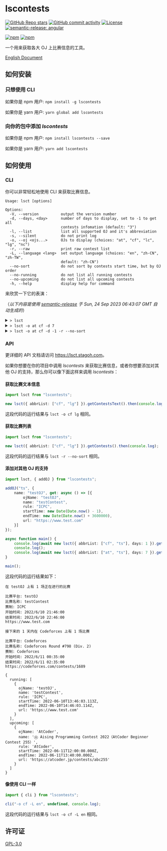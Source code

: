 # lscontests

[![GitHub Repo stars](https://img.shields.io/github/stars/StableAgOH/lscontests?style=social)](https://github.com/StableAgOH/lscontests)
[![GitHub commit activity](https://img.shields.io/github/commit-activity/m/StableAgOH/lscontests?logo=github)](https://github.com/StableAgOH/lscontests)
[![License](https://img.shields.io/github/license/StableAgOH/lscontests)](https://github.com/StableAgOH/lscontests)
[![semantic-release: angular](https://img.shields.io/badge/semantic--release-angular-e10079?logo=semantic-release)](https://github.com/semantic-release/semantic-release)

[![npm](https://img.shields.io/npm/v/lscontests?logo=npm)](https://www.npmjs.com/package/lscontests)
[![npm](https://img.shields.io/npm/dw/lscontests?logo=npm)](https://www.npmjs.com/package/lscontests)

一个用来获取各大 OJ 上比赛信息的工具。

[English Document](./README.md)

## 如何安装

### 只想使用 CLI

如果你是 npm 用户: `npm install -g lscontests`

如果你是 yarn 用户: `yarn global add lscontests`

### 向你的包中添加 *lscontests*

如果你是 npm 用户: `npm install lscontests --save`

如果你是 yarn 用户: `yarn add lscontests`

## 如何使用

### CLI

你可以非常轻松地使用 CLI 来获取比赛信息。

<!-- block_help begin -->
```text
Usage: lsct [options]

Options:
  -V, --version          output the version number
  -d, --days, <day>      number of days to display, set to -1 to get all
                         contests infomation (default: "3")
  -l, --list             list all supported OJ and it's abbreviation
  -s, --silent           do not print log
  -o, --oj <ojs...>      OJs to display (choices: "at", "cf", "lc", "lg", "nc")
  -r, --raw              print raw contest list
  -L, --language <lang>  set output language (choices: "en", "zh-CN", "zh-TW",
                         default: "zh-CN")
  --no-sort              do not sort by contests start time, but by OJ order
  --no-running           do not list all running contests
  --no-upcoming          do not list all upcoming contests
  -h, --help             display help for command
```
<!-- block_help end -->

来欣赏一下它的表演：

<!-- block_cli begin -->
（*以下内容是使用 [semantic-release](https://github.com/semantic-release/semantic-release) 于 Sun, 24 Sep 2023 06:43:07 GMT 自动生成的*）

<details>
<summary> <code>> lsct </code> </summary>

```text
在 Luogu,AtCoder 上有 2 场正在进行的比赛

比赛平台: Luogu
比赛名称: [ICPC2021 Macao R] ICPC2021 区域赛澳门站重现赛
赛制: ICPC
开始时间: 9/24/2023, 05:00:00
结束时间: 9/24/2023, 10:00:00
https://www.luogu.com.cn/contest/134300

比赛平台: AtCoder
比赛名称: Ⓗ  Marubeni Programming Contest 2023 (AtCoder Heuristic Contest 024)
赛制: AtCoder
开始时间: 9/24/2023, 06:00:00
结束时间: 9/24/2023, 10:00:00
https://atcoder.jp/contests/ahc024

接下来的 3 天内在 NowCoder,Codeforces 上有 4 场比赛

比赛平台: NowCoder
比赛名称：牛客周赛 Round 13
赛制: IOI
开始时间: 9/24/2023, 11:00:00
结束时间: 9/24/2023, 12:30:00
https://ac.nowcoder.com/acm/contest/65507

比赛平台: Codeforces
比赛名称: Educational Codeforces Round 155 (Rated for Div. 2)
赛制: ICPC
开始时间: 9/24/2023, 14:35:00
结束时间: 9/24/2023, 16:35:00
https://codeforces.com/contests/1879

比赛平台: Codeforces
比赛名称: Codeforces Round 899 (Div. 2)
赛制: Codeforces
开始时间: 9/25/2023, 14:35:00
结束时间: 9/25/2023, 16:35:00
https://codeforces.com/contests/1882

比赛平台: Codeforces
比赛名称: Codeforces Round 900 (Div. 3)
赛制: ICPC
开始时间: 9/26/2023, 14:35:00
结束时间: 9/26/2023, 16:50:00
https://codeforces.com/contests/1878
```

</details>

<details>
<summary> <code>> lsct -o at cf -d 7</code> </summary>

```text
在 AtCoder 上有 1 场正在进行的比赛

比赛平台: AtCoder
比赛名称: Ⓗ  Marubeni Programming Contest 2023 (AtCoder Heuristic Contest 024)
赛制: AtCoder
开始时间: 9/24/2023, 06:00:00
结束时间: 9/24/2023, 10:00:00
https://atcoder.jp/contests/ahc024

接下来的 7 天内在 Codeforces,AtCoder 上有 6 场比赛

比赛平台: Codeforces
比赛名称: Educational Codeforces Round 155 (Rated for Div. 2)
赛制: ICPC
开始时间: 9/24/2023, 14:35:00
结束时间: 9/24/2023, 16:35:00
https://codeforces.com/contests/1879

比赛平台: Codeforces
比赛名称: Codeforces Round 899 (Div. 2)
赛制: Codeforces
开始时间: 9/25/2023, 14:35:00
结束时间: 9/25/2023, 16:35:00
https://codeforces.com/contests/1882

比赛平台: Codeforces
比赛名称: Codeforces Round 900 (Div. 3)
赛制: ICPC
开始时间: 9/26/2023, 14:35:00
结束时间: 9/26/2023, 16:50:00
https://codeforces.com/contests/1878

比赛平台: AtCoder
比赛名称: Ⓐ AtCoder Beginner Contest 322
赛制: AtCoder
开始时间: 9/30/2023, 12:00:00
结束时间: 9/30/2023, 13:40:00
https://atcoder.jp/contests/abc322

比赛平台: Codeforces
比赛名称: Codeforces Round 901 (Div. 1)
赛制: Codeforces
开始时间: 9/30/2023, 14:35:00
结束时间: 9/30/2023, 17:35:00
https://codeforces.com/contests/1874

比赛平台: Codeforces
比赛名称: Codeforces Round 901 (Div. 2)
赛制: Codeforces
开始时间: 9/30/2023, 14:35:00
结束时间: 9/30/2023, 17:35:00
https://codeforces.com/contests/1875
```

</details>

<details>
<summary> <code>> lsct -o at cf -d -1 -r --no-sort</code> </summary>

```json
{
  "running": [
    {
      "ojName": "AtCoder",
      "name": "Ⓗ  Marubeni Programming Contest 2023 (AtCoder Heuristic Contest 024)",
      "rule": "AtCoder",
      "startTime": "2023-09-24T06:00:00.000Z",
      "endTime": "2023-09-24T10:00:00.000Z",
      "url": "https://atcoder.jp/contests/ahc024"
    }
  ],
  "upcoming": [
    {
      "ojName": "AtCoder",
      "name": "Ⓐ AtCoder Beginner Contest 322",
      "rule": "AtCoder",
      "startTime": "2023-09-30T12:00:00.000Z",
      "endTime": "2023-09-30T13:40:00.000Z",
      "url": "https://atcoder.jp/contests/abc322"
    },
    {
      "ojName": "AtCoder",
      "name": "Ⓐ UNIQUE VISION Programming Contest 2023 Autumn(AtCoder Beginner Contest 323)",
      "rule": "AtCoder",
      "startTime": "2023-10-07T12:00:00.000Z",
      "endTime": "2023-10-07T13:40:00.000Z",
      "url": "https://atcoder.jp/contests/abc323"
    },
    {
      "ojName": "AtCoder",
      "name": "Ⓐ AtCoder Regular Contest 166",
      "rule": "AtCoder",
      "startTime": "2023-10-08T12:00:00.000Z",
      "endTime": "2023-10-08T14:00:00.000Z",
      "url": "https://atcoder.jp/contests/arc166"
    },
    {
      "ojName": "AtCoder",
      "name": "Ⓗ AtCoder Heuristic Contest 025",
      "rule": "AtCoder",
      "startTime": "2023-10-14T03:00:00.000Z",
      "endTime": "2023-10-22T10:00:00.000Z",
      "url": "https://atcoder.jp/contests/ahc025"
    },
    {
      "ojName": "AtCoder",
      "name": "Ⓐ Japan Registry Services (JPRS) Programming Contest 2023 (AtCoder Beginner Contest 324)",
      "rule": "AtCoder",
      "startTime": "2023-10-14T12:00:00.000Z",
      "endTime": "2023-10-14T13:40:00.000Z",
      "url": "https://atcoder.jp/contests/abc324"
    },
    {
      "ojName": "AtCoder",
      "name": "Ⓐ AtCoder Regular Contest 167",
      "rule": "AtCoder",
      "startTime": "2023-10-15T12:00:00.000Z",
      "endTime": "2023-10-15T14:00:00.000Z",
      "url": "https://atcoder.jp/contests/arc167"
    },
    {
      "ojName": "AtCoder",
      "name": "Ⓐ Panasonic Programming Contest 2023（AtCoder Beginner Contest 326）",
      "rule": "AtCoder",
      "startTime": "2023-10-28T12:00:00.000Z",
      "endTime": "2023-10-28T13:40:00.000Z",
      "url": "https://atcoder.jp/contests/abc326"
    },
    {
      "ojName": "Codeforces",
      "name": "Educational Codeforces Round 155 (Rated for Div. 2)",
      "rule": "ICPC",
      "startTime": "2023-09-24T14:35:00.000Z",
      "endTime": "2023-09-24T16:35:00.000Z",
      "url": "https://codeforces.com/contests/1879"
    },
    {
      "ojName": "Codeforces",
      "name": "Codeforces Round 899 (Div. 2)",
      "rule": "Codeforces",
      "startTime": "2023-09-25T14:35:00.000Z",
      "endTime": "2023-09-25T16:35:00.000Z",
      "url": "https://codeforces.com/contests/1882"
    },
    {
      "ojName": "Codeforces",
      "name": "Codeforces Round 900 (Div. 3)",
      "rule": "ICPC",
      "startTime": "2023-09-26T14:35:00.000Z",
      "endTime": "2023-09-26T16:50:00.000Z",
      "url": "https://codeforces.com/contests/1878"
    },
    {
      "ojName": "Codeforces",
      "name": "Codeforces Round 901 (Div. 1)",
      "rule": "Codeforces",
      "startTime": "2023-09-30T14:35:00.000Z",
      "endTime": "2023-09-30T17:35:00.000Z",
      "url": "https://codeforces.com/contests/1874"
    },
    {
      "ojName": "Codeforces",
      "name": "Codeforces Round 901 (Div. 2)",
      "rule": "Codeforces",
      "startTime": "2023-09-30T14:35:00.000Z",
      "endTime": "2023-09-30T17:35:00.000Z",
      "url": "https://codeforces.com/contests/1875"
    },
    {
      "ojName": "Codeforces",
      "name": "Codeforces Round (Div. 1)",
      "rule": "Codeforces",
      "startTime": "2023-10-08T09:05:00.000Z",
      "endTime": "2023-10-08T11:35:00.000Z",
      "url": "https://codeforces.com/contests/1876"
    },
    {
      "ojName": "Codeforces",
      "name": "Codeforces Round (Div. 2)",
      "rule": "Codeforces",
      "startTime": "2023-10-08T09:05:00.000Z",
      "endTime": "2023-10-08T11:35:00.000Z",
      "url": "https://codeforces.com/contests/1877"
    },
    {
      "ojName": "Codeforces",
      "name": "Codeforces Round (Div. 3)",
      "rule": "ICPC",
      "startTime": "2023-10-12T14:35:00.000Z",
      "endTime": "2023-10-12T16:50:00.000Z",
      "url": "https://codeforces.com/contests/1881"
    },
    {
      "ojName": "Codeforces",
      "name": "Codeforces Round (Div. 3)",
      "rule": "ICPC",
      "startTime": "2023-10-22T12:05:00.000Z",
      "endTime": "2023-10-22T14:20:00.000Z",
      "url": "https://codeforces.com/contests/1883"
    }
  ]
}
```

</details>
<!-- block_cli end -->

### API

更详细的 API 文档请访问 <https://lsct.stagoh.com>。

如果你想要在你的项目中调用 *lscontests* 来获取比赛信息，或者你想要添加对其他 OJ 的支持，那么你可以像下面这样来调用 *lscontests*：

#### 获取比赛文本信息

```typescript
import lsct from "lscontests";

new lsct({ abbrList: ["cf", "lg"] }).getContestsText().then(console.log);
```

这段代码的运行结果与 `lsct -o cf lg` 相同。

#### 获取比赛列表

```typescript
import lsct from "lscontests";

new lsct({ abbrList: ["cf", "lg"] }).getContests().then(console.log);
```

这段代码的运行结果与 `lsct -r --no-sort` 相同。

#### 添加对其他 OJ 的支持

```typescript
import lsct, { addOJ } from "lscontests";

addOJ("ts", {
    name: "testOJ", get: async () => [{
        ojName: "testOJ",
        name: "testContest",
        rule: "ICPC",
        startTime: new Date(Date.now() - 1),
        endTime: new Date(Date.now() + 3600000),
        url: "https://www.test.com"
    }]
});

async function main() {
    console.log(await new lsct({ abbrList: ["cf", "ts"], days: 1 }).getContestsText());
    console.log();
    console.log(await new lsct({ abbrList: ["at", "ts"], days: 7 }).getContests());
}

main();
```

这段代码的运行结果如下：

```text
在 testOJ 上有 1 场正在进行的比赛

比赛平台: testOJ
比赛名称: testContest
赛制: ICPC
开始时间: 2022/6/10 21:46:00
结束时间: 2022/6/10 22:46:00
https://www.test.com

接下来的 1 天内在 Codeforces 上有 1 场比赛

比赛平台: Codeforces
比赛名称: Codeforces Round #798 (Div. 2)
赛制: Codeforces
开始时间: 2022/6/11 00:35:00
结束时间: 2022/6/11 02:35:00
https://codeforces.com/contests/1689

{
  running: [
    {
      ojName: 'testOJ',
      name: 'testContest',
      rule: 'ICPC',
      startTime: 2022-06-10T13:46:03.113Z,
      endTime: 2022-06-10T14:46:03.114Z,
      url: 'https://www.test.com'
    }
  ],
  upcoming: [
    {
      ojName: 'AtCoder',
      name: 'Ⓐ Aising Programming Contest 2022（AtCoder Beginner Contest 255）',
      rule: 'AtCoder',
      startTime: 2022-06-11T12:00:00.000Z,
      endTime: 2022-06-11T13:40:00.000Z,
      url: 'https://atcoder.jp/contests/abc255'
    }
  ]
}
```

#### 像使用 CLI 一样

```typescript
import { cli } from "lscontests";

cli("-o cf -L en", undefined, console.log);
```

这段代码的运行结果与 `lsct -o cf -L en` 相同。

## 许可证

[GPL-3.0](https://www.gnu.org/licenses/gpl-3.0.html)
